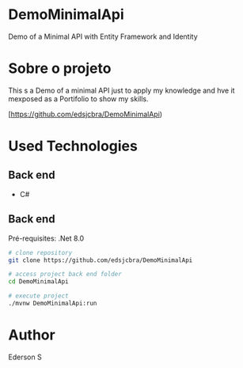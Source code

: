 # DemoMinimalApi
Demo of a Minimal API with Entity Framework and Identity

# Sobre o projeto
This s a Demo of a minimal API just to apply my knowledge and hve it mexposed as a Portifolio to show my skills.

[https://github.com/edsjcbra/DemoMinimalApi)

# Used Technologies
## Back end
- C#

## Back end
Pré-requisites: .Net 8.0

```bash
# clone repository
git clone https://github.com/edsjcbra/DemoMinimalApi

# access project back end folder
cd DemoMinimalApi

# execute project
./mvnw DemoMinimalApi:run
```
# Author

Ederson S
